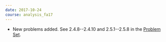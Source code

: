 ```yaml
---
date: 2017-10-24
course: analysis_fa17
---
```


- New problems added. See 2.4.8--2.4.10 and 2.5.1--2.5.8 in the [Problem Set](http://ckottke.ncf.edu/analysis_fa17/script.pdf).
